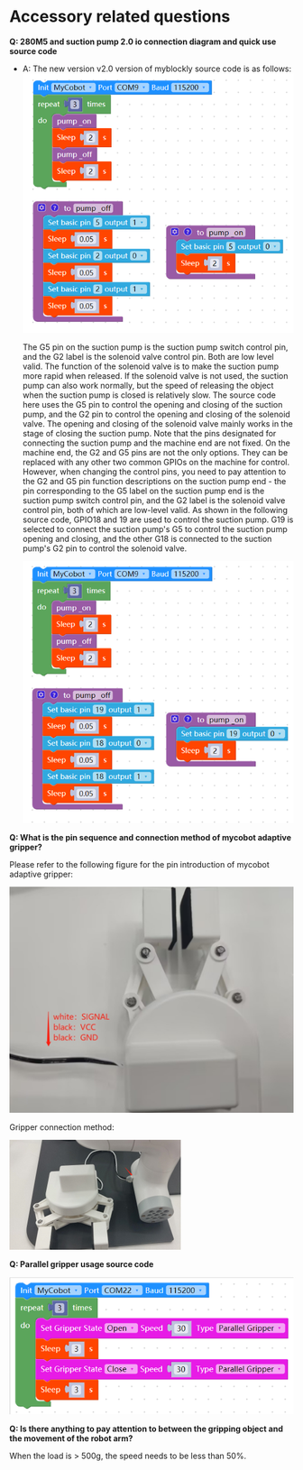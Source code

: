 # Accessory related questions

**Q: 280M5 and suction pump 2.0 io connection diagram and quick use source code**

- A: The new version v2.0 version of myblockly source code is as follows:
    ![](../../resource/4-SupportAndService/9.Troubleshooting/9.images/acce_1.png)

    The G5 pin on the suction pump is the suction pump switch control pin, and the G2 label is the solenoid valve control pin. Both are low level valid.
    The function of the solenoid valve is to make the suction pump more rapid when released. If the solenoid valve is not used, the suction pump can also work normally, but the speed of releasing the object when the suction pump is closed is relatively slow.
    The source code here uses the G5 pin to control the opening and closing of the suction pump, and the G2 pin to control the opening and closing of the solenoid valve. The opening and closing of the solenoid valve mainly works in the stage of closing the suction pump.
    Note that the pins designated for connecting the suction pump and the machine end are not fixed. On the machine end, the G2 and G5 pins are not the only options. They can be replaced with any other two common GPIOs on the machine for control. However, when changing the control pins, you need to pay attention to the G2 and G5 pin function descriptions on the suction pump end - the pin corresponding to the G5 label on the suction pump end is the suction pump switch control pin, and the G2 label is the solenoid valve control pin, both of which are low-level valid.
    As shown in the following source code, GPIO18 and 19 are used to control the suction pump. G19 is selected to connect the suction pump's G5 to control the suction pump opening and closing, and the other G18 is connected to the suction pump's G2 pin to control the solenoid valve.

    ![](../../resource/4-SupportAndService/9.Troubleshooting/9.images/acce_2.png)

**Q: What is the pin sequence and connection method of mycobot adaptive gripper?**

Please refer to the following figure for the pin introduction of mycobot adaptive gripper:

![](../../resource/4-SupportAndService/9.Troubleshooting/9.images/acce_3.png)

Gripper connection method:

![](../../resource/4-SupportAndService/9.Troubleshooting/9.images/acce_4.png)

**Q: Parallel gripper usage source code**

![](../../resource/4-SupportAndService/9.Troubleshooting/9.images/acce_5.png)

**Q: Is there anything to pay attention to between the gripping object and the movement of the robot arm?**

When the load is > 500g, the speed needs to be less than 50%.
